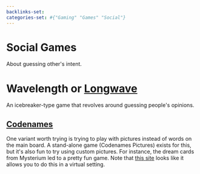 ```yaml
---
backlinks-set: 
categories-set: #{"Gaming" "Games" "Social"}
---
```

# Social Games

About guessing other's intent.

# Wavelength or [Longwave](https://longwave.web.app/)

An icebreaker-type game that revolves around guessing people's opinions.

## [Codenames](https://codenames.game/)

One variant worth trying is trying to play with pictures instead of words on the
main board.
A stand-alone game (Codenames Pictures) exists for this, but it's also fun to
try using custom pictures.
For instance, the dream cards from Mysterium led to a pretty fun game.
Note that [this site](https://codenames-pictures.dport.me/) looks like it allows
you to do this in a virtual setting.